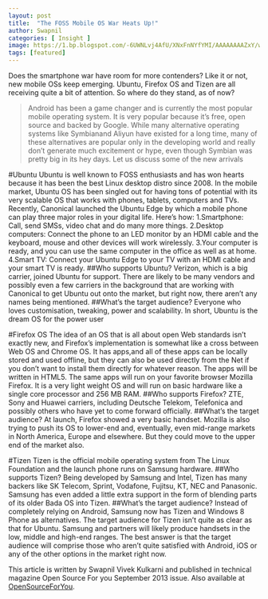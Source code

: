 ```yaml
---
layout: post
title:  "The FOSS Mobile OS War Heats Up!"
author: Swapnil
categories: [ Insight ]
image: https://1.bp.blogspot.com/-6UWNLvj4AfU/XNxFnNYfYMI/AAAAAAAAZxY/waeh30FvYvwMad7y-_HkURHh5us3MKCkQCLcBGAs/s1600/rami-al-zayat-170349-unsplash%25281%2529.jpg
tags: [featured]
---
```

Does the smartphone war have room for more contenders? Like it or not, new mobile OSs keep emerging. Ubuntu, Firefox OS and Tizen are all receiving quite a bit of attention. So where do they stand, as of now?

>Android has been a game changer and is currently the most popular mobile operating system. It is very popular because it’s free, open source and backed by Google. While many alternative operating systems like Symbianand Aliyun have existed for a long time, many of these alternatives are popular only in the developing world and really don’t generate much excitement or hype, even though Symbian was pretty big in its hey days.
Let us discuss some of the new arrivals

#Ubuntu
 Ubuntu is well known to FOSS enthusiasts and has won hearts because it has been the best Linux desktop distro since 2008.
In the mobile market, Ubuntu OS has been singled out for having tons of potential with its very scalable OS that works
with phones, tablets, computers and TVs. Recently, Canonical launched the Ubuntu Edge by which a mobile phone can play three major roles in your digital life.
Here’s how:
1.Smartphone: Call, send SMSs, video chat and do many more things.
2.Desktop computers: Connect the phone to an LED monitor by an HDMI cable and the keyboard, mouse and other devices will work wirelessly. 
3.Your computer is ready, and you can use the same computer in the office as well as at home.
4.Smart TV: Connect your Ubuntu Edge to your TV with an HDMI cable and your smart TV is ready.
##Who supports Ubuntu?
Verizon, which is a big carrier, joined Ubuntu for support. There are likely to be many vendors and possibly even a few carriers in the background that are working with Canonical to get Ubuntu out onto the market, but right now, there aren’t any names being mentioned.
##What’s the target audience?
Everyone who loves customisation, tweaking, power and scalability. In short, Ubuntu is the dream OS for the power user

#Firefox OS
The idea of an OS that is all about open Web standards isn’t exactly new, and Firefox’s implementation is somewhat like a cross between Web OS and Chrome OS. It has apps,and all of these apps can be locally stored and used offline, but they can also be used directly from the Net if you don’t want to install them directly for whatever reason. The apps will be written in HTML5. The same apps will run on your favorite browser Mozilla Firefox. It is a very light weight OS and will run on basic hardware like a single core processor and 256 MB RAM.
##Who supports Firefox?
ZTE, Sony and Huawei carriers, including Deutsche Telekom, Telefonica and possibly others who have yet to come forward officially.
##What’s the target audience?
At launch, Firefox showed a very basic handset. Mozilla is also trying to push its OS to lower-end and, eventually, even mid-range markets in North America, Europe and elsewhere. But they could move to the upper end of the market also.


#Tizen
Tizen is the official mobile operating system from The Linux Foundation and the launch phone runs on Samsung hardware.
##Who supports Tizen?
Being developed by Samsung and Intel, Tizen has many backers like SK Telecom, Sprint, Vodafone, Fujitsu, KT, NEC and Panasonic. Samsung has even added a little extra support in the form of blending parts of its older Bada OS into Tizen.
##What’s the target audience?
Instead of completely relying on Android, Samsung now has Tizen and Windows 8 Phone as alternatives. The target audience for Tizen isn’t quite as clear as that for Ubuntu. Samsung and partners will likely produce handsets in the low, middle and high-end ranges. The best answer is that the target audience will comprise those who aren’t quite satisfied with Android, iOS or any of the other options in the market right now.

This article is written by Swapnil Vivek Kulkarni and published in technical magazine Open Source For you September 2013 issue. Also available at [OpenSourceForYou](http://bit.ly/366F555).
